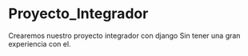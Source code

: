 # Proyecto_Integrador
Crearemos nuestro proyecto integrador con django 
Sin tener una gran experiencia con el.
